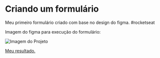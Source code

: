 # Criando um formulário
Meu primeiro formulário criado com base no design do figma. #rocketseat

Imagem do figma para execução do formulário:

<img src="[https://imgur.com/Ci9b1B2](https://douglasantosilva.github.io/Criando-um-Formul-rio/)" alt="Imagem do Projeto">
          
<a href="https://douglasantosilva.github.io/Criando-um-Formul-rio/">Meu resultado.</a>
